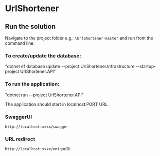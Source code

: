 # UrlShortener

## Run the solution

Navigate to the project folder e.g.: `\UrlShortener-master` and run from the command line:
### To create/update the database:
"dotnet ef database update --project UrlShortener.Infrastructure --startup-project UrlShortener.API"

### To run the application:
"dotnet run --project UrlShortener.API"

The application should start in localhost:PORT URL.

### SwaggerUI
`http://localhost:xxxx/swagger`

### URL redirect
`http://localhost:xxxx/uniqueID`

